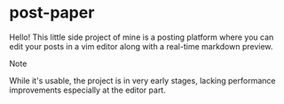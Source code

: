 # post-paper

Hello! This little side project of mine is a posting platform where you can edit your posts in a vim editor along with a real-time markdown preview.

> [!NOTE]  
> While it's usable, the project is in very early stages, lacking performance improvements especially at the editor part.

